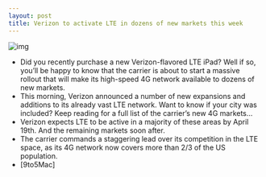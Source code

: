 ```yaml
---
layout: post
title: Verizon to activate LTE in dozens of new markets this week
---
```

![img](http://media.idownloadblog.com/wp-content/uploads/2012/01/verizon-wireless.jpg)
* Did you recently purchase a new Verizon-flavored LTE iPad? Well if so, you’ll be happy to know that the carrier is about to start a massive rollout that will make its high-speed 4G network available to dozens of new markets.
* This morning, Verizon announced a number of new expansions and additions to its already vast LTE network. Want to know if your city was included? Keep reading for a full list of the carrier’s new 4G markets…
* Verizon expects LTE to be active in a majority of these areas by April 19th. And the remaining markets soon after.
* The carrier commands a staggering lead over its competition in the LTE space, as its 4G network now covers more than 2/3 of the US population.
* [9to5Mac]

